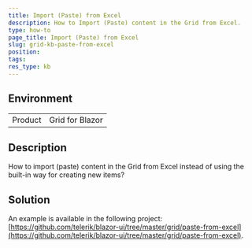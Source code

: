 ```yaml
---
title: Import (Paste) from Excel
description: How to Import (Paste) content in the Grid from Excel.
type: how-to
page_title: Import (Paste) from Excel
slug: grid-kb-paste-from-excel
position: 
tags: 
res_type: kb
---
```


## Environment

<table>
    <tbody>
        <tr>
            <td>Product</td>
            <td>Grid for Blazor</td>
        </tr>
    </tbody>
</table>


## Description

How to import (paste) content in the Grid from Excel instead of using the built-in way for creating new items?


## Solution

An example is available in the following project: [https://github.com/telerik/blazor-ui/tree/master/grid/paste-from-excel](https://github.com/telerik/blazor-ui/tree/master/grid/paste-from-excel).